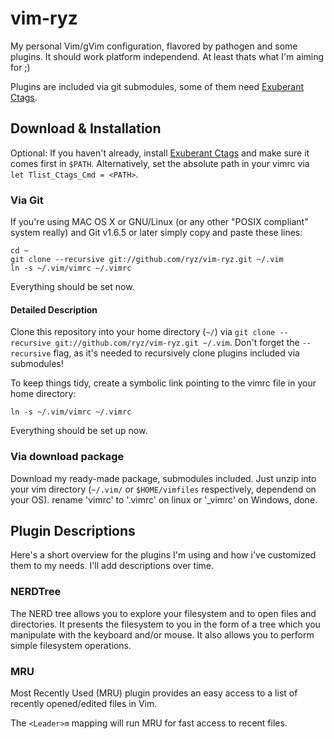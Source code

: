 # vim-ryz #

My personal Vim/gVim configuration, flavored by pathogen and some plugins.
It should work platform independend. At least thats what I'm aiming for ;)

Plugins are included via git submodules, some of them need [Exuberant Ctags](http://ctags.sourceforge.net/).


## Download & Installation ##
Optional: If you haven't already, install [Exuberant Ctags](http://ctags.sourceforge.net/) and make sure it
comes first in `$PATH`. Alternatively, set the absolute path in your vimrc via `let Tlist_Ctags_Cmd = <PATH>`.

### Via Git ###
If you're using MAC OS X or GNU/Linux (or any other "POSIX compliant" system really) and Git v1.6.5 or later simply copy and paste these lines:

    cd ~
    git clone --recursive git://github.com/ryz/vim-ryz.git ~/.vim
    ln -s ~/.vim/vimrc ~/.vimrc

Everything should be set now.

#### Detailed Description ####
Clone this repository into your home directory (`~/`) via `git clone --recursive git://github.com/ryz/vim-ryz.git ~/.vim`. Don't forget the `--recursive` flag, as it's needed to recursively clone plugins included via submodules!

To keep things tidy, create a symbolic link pointing to the vimrc file in your home directory: 

    ln -s ~/.vim/vimrc ~/.vimrc

Everything should be set up now.

### Via download package ###
Download my ready-made package, submodules included. Just unzip into your vim directory (`~/.vim/` or `$HOME/vimfiles` respectively, dependend on your OS). rename 'vimrc' to '.vimrc' on linux or '_vimrc' on Windows, done.

## Plugin Descriptions ##
Here's a short overview for the plugins I'm using and how i've customized them to my needs. I'll add descriptions over time.

### NERDTree ###
The NERD tree allows you to explore your filesystem and to open files and directories. It presents the filesystem to you in the form of a tree which you manipulate with the keyboard and/or mouse. It also allows you to perform simple filesystem operations.

### MRU ###
Most Recently Used (MRU) plugin provides an easy access to a list of recently opened/edited files in Vim.

The `<Leader>m` mapping will run MRU for fast access to recent files.
